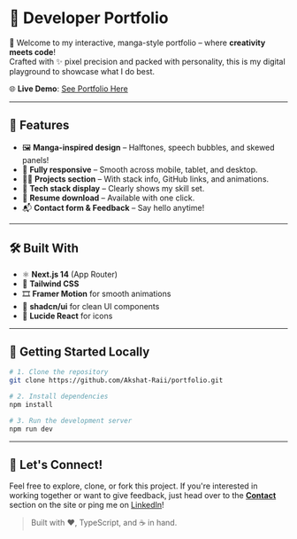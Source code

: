 # 🚀 Developer Portfolio

🎨 Welcome to my interactive, manga-style portfolio – where **creativity meets code**!  
Crafted with ✨ pixel precision and packed with personality, this is my digital playground to showcase what I do best.

🌐 **Live Demo**: [See Portfolio Here](https://therealakshat.vercel.app/)

---

## 📌 Features

- 🖼️ **Manga-inspired design** – Halftones, speech bubbles, and skewed panels!
- 📱 **Fully responsive** – Smooth across mobile, tablet, and desktop.
- 🧑‍💻 **Projects section** – With stack info, GitHub links, and animations.
- 🧰 **Tech stack display** – Clearly shows my skill set.
- 📄 **Resume download** – Available with one click.
- 📬 **Contact form & Feedback** – Say hello anytime!

---

## 🛠️ Built With

- ⚛️ **Next.js 14** (App Router)
- 💨 **Tailwind CSS**
- 🎞️ **Framer Motion** for smooth animations
- 🧱 **shadcn/ui** for clean UI components
- 🧠 **Lucide React** for icons

---

## 🚀 Getting Started Locally

```bash
# 1. Clone the repository
git clone https://github.com/Akshat-Raii/portfolio.git

# 2. Install dependencies
npm install

# 3. Run the development server
npm run dev
```
---

## 🤝 Let's Connect!

Feel free to explore, clone, or fork this project. If you're interested in working together or want to give feedback, just head over to the **[Contact](https://akshat-raii.github.io/portfolio/#contact)** section on the site or ping me on [LinkedIn](https://www.linkedin.com/in/akshat-rai-87ab23294/)!

> Built with ❤️, TypeScript, and ☕ in hand.
